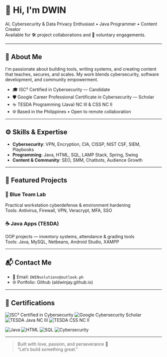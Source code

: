 # 👋 Hi, I'm DWIN

AI, Cybersecurity & Data Privacy Enthusiast • Java Programmer • Content Creator  
Available for 🛠️ project collaborations and 🌱 voluntary engagements.

---

## 🚀 About Me

I'm passionate about building tools, writing systems, and creating content that teaches, secures, and scales. My work blends cybersecurity, software development, and community empowerment.

- 🎓 ISC² Certified in Cybersecurity — Candidate  
- 🛡️ Google Career Professional Certificate in Cybersecurity — Scholar  
- ☕ TESDA Programming (Java) NC III & CSS NC II   
- 🌐 Based in the Philippines • Open to remote collaboration

---

## ⚙️ Skills & Expertise

- **Cybersecurity**: VPN, Encryption, CIA, CISSP, NIST CSF, SIEM, Playbooks  
- **Programming**: Java, HTML, SQL, LAMP Stack, Spring, Swing  
- **Content & Community**: SEO, SMM, Chatbots, Audience Growth

---

## 🧠 Featured Projects

### 🔐 Blue Team Lab  
Practical workstation cyberdefense & environment hardening  
Tools: Antivirus, Firewall, VPN, Veracrypt, MFA, SSO

### ☕ Java Apps (TESDA)  
OOP projects — inventory systems, attendance & grading tools  
Tools: Java, MySQL, Netbeans, Android Studio, XAMPP

---

## 📬 Contact Me

- 📧 Email: `DWINsolutions@outlook.ph`
- 🌐 Portfolio: Github (aldwinjay.github.io)

---

## 🏅 Certifications

![ISC² Certified in Cybersecurity](https://img.shields.io/badge/ISC²-Candidate-blue?logo=ISC2)
![Google Cybersecurity Scholar](https://img.shields.io/badge/Google-Career%20Certificate-green?logo=Google)
![TESDA Java NC III](https://img.shields.io/badge/TESDA-Java%20NC%20III-orange)
![TESDA CSS NC II](https://img.shields.io/badge/TESDA-CSS%20NC%20II-yellow)

![Java](https://img.shields.io/badge/Java-Programming-blue?logo=Java)
![HTML](https://img.shields.io/badge/HTML-Web%20Dev-orange?logo=HTML5)
![SQL](https://img.shields.io/badge/SQL-Database-lightgrey?logo=MySQL)
![Cybersecurity](https://img.shields.io/badge/Cybersecurity-Blue%20Team-blue?logo=Security)

---

> Built with love, passion, and perseverance 💙  
> “Let’s build something great.”
